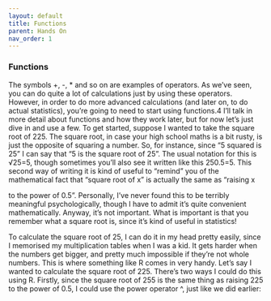 ```yaml
---
layout: default
title: Functions
parent: Hands On
nav_order: 1
---
```

### **Functions**

The symbols +, -, * and so on are examples of operators. As we’ve seen, you can do quite a lot of calculations just by using these operators. However, in order to do more advanced calculations (and later on, to do actual statistics), you’re going to need to start using functions.4 I’ll talk in more detail about functions and how they work later, but for now let’s just dive in and use a few. To get started, suppose I wanted to take the square root of 225. The square root, in case your high school maths is a bit rusty, is just the opposite of squaring a number. So, for instance, since “5 squared is 25” I can say that “5 is the square root of 25”. The usual notation for this is √25=5, though sometimes you’ll also see it written like this 250.5=5. This second way of writing it is kind of useful to “remind” you of the mathematical fact that “square root of x” is actually the same as “raising x

to the power of 0.5”. Personally, I’ve never found this to be terribly meaningful psychologically, though I have to admit it’s quite convenient mathematically. Anyway, it’s not important. What is important is that you remember what a square root is, since it’s kind of useful in statistics!

To calculate the square root of 25, I can do it in my head pretty easily, since I memorised my multiplication tables when I was a kid. It gets harder when the numbers get bigger, and pretty much impossible if they’re not whole numbers. This is where something like R comes in very handy. Let’s say I wanted to calculate the square root of 225. There’s two ways I could do this using R. Firstly, since the square root of 255 is the same thing as raising 225 to the power of 0.5, I could use the power operator ^, just like we did earlier:
